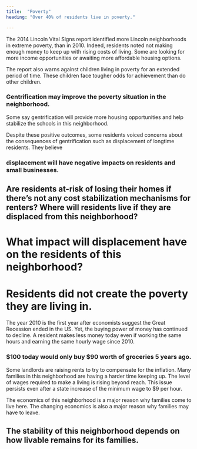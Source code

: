 ```yaml
---
title:  "Poverty"
heading: "Over 40% of residents live in poverty."

---
```


The 2014 Lincoln Vital Signs report identified more Lincoln neighborhoods in extreme poverty, than in 2010. Indeed, residents noted not making enough money to keep up with rising costs of living. Some are looking for more income opportunities or awaiting more affordable housing options.

The report also warns against children living in poverty for an extended period of time. These children face tougher odds for achievement than do other children. 

<h3 class="pv4 bt bb b--black-70 black-70 mw10 center f3 f2-ns fw3 call-out">Gentrification may improve the poverty situation in the neighborhood.</h3>

Some say gentrification will provide more housing opportunities and help stabilize the schools in this neighborhood.

Despite these positive outcomes, some residents voiced concerns about the consequences of gentrification such as displacement of longtime residents. They believe

<h3 class="pv4 bt bb b--black-70 black-70 mw10 center f3 f2-ns fw3 call-out">displacement will have negative impacts on residents and small businesses.</h3>

<h2 class="mt0 f3 f2-ns mb4 lh-solid mb0">Are residents at-risk of losing their homes if there’s not any cost stabilization mechanisms for renters? Where will residents live if they are displaced from this neighborhood?</h2>
<h1 class="f2 f-subheadline-ns mt0 lh-solid">What impact will displacement have on the residents of this neighborhood?</h1>







<h1 class="f2 f-subheadline-ns mt0 lh-solid">Residents did not create the poverty they are living in.</h1>

The year 2010 is the first year after economists suggest the Great Recession ended in the US. Yet, the buying power of money has continued to decline. A resident makes less money today even if working the same hours and earning the same hourly wage since 2010. 

<h3 class="pv4 bt bb b--black-70 black-70 mw10 center f3 f2-ns fw3 call-out">$100 today would only buy $90 worth of groceries 5 years ago.</h3>

Some landlords are raising rents to try to compensate for the inflation. Many families in this neighborhood are having a harder time keeping up. The level of wages required to make a living is rising beyond reach. This issue persists even after a state increase of the minimum wage to $9 per hour.

The economics of this neighborhood is a major reason why families come to live here. The changing economics is also a major reason why families may have to leave.

<h2 class="mt0 f3 f2-ns mb4 lh-solid">The stability of this neighborhood depends on how livable remains for its families.</h2>
